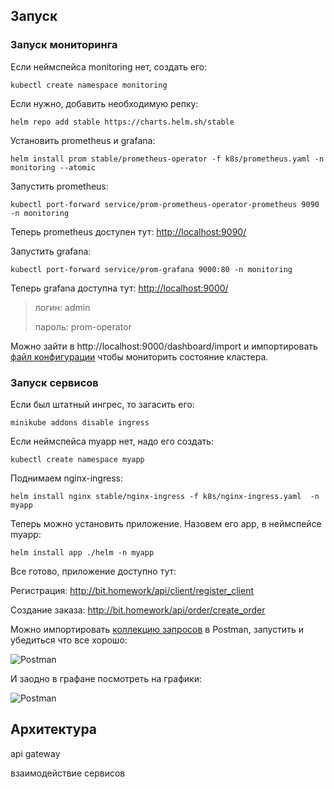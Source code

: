 ## Запуск

### Запуск мониторинга

Если неймспейса monitoring нет, создать его:
```
kubectl create namespace monitoring
```

Если нужно, добавить необходимую репку:
```
helm repo add stable https://charts.helm.sh/stable
```

Установить prometheus и grafana:
```
helm install prom stable/prometheus-operator -f k8s/prometheus.yaml -n monitoring --atomic
```

Запустить prometheus:
```
kubectl port-forward service/prom-prometheus-operator-prometheus 9090  -n monitoring
```

Теперь prometheus доступен тут: [http://localhost:9090/](http://localhost:9090/)

Запустить grafana:
```
kubectl port-forward service/prom-grafana 9000:80 -n monitoring
```

Теперь grafana доступна тут: [http://localhost:9000/](http://localhost:9000/)

> логин: admin
> 
> пароль: prom-operator

Можно зайти в http://localhost:9000/dashboard/import и импортировать [файл конфигурации](grafana/dashboard.json) чтобы мониторить состояние кластера.

### Запуск сервисов

Если был штатный ингрес, то загасить его:
```
minikube addons disable ingress
```

Если неймспейса myapp нет, надо его создать:

```
kubectl create namespace myapp
```

Поднимаем nginx-ingress:
```
helm install nginx stable/nginx-ingress -f k8s/nginx-ingress.yaml  -n myapp
```

Теперь можно установить приложение. Назовем его app, в неймспейсе myapp:

```
helm install app ./helm -n myapp
```

Все готово, приложение доступно тут: 

Регистрация: http://bit.homework/api/client/register_client
 
Создание заказа: http://bit.homework/api/order/create_order

Можно импортировать [коллекцию запросов](postman/collection.json) в Postman, запустить и убедиться что все хорошо:

![Postman](docs/postman.png)

И заодно в графане посмотреть на графики:

![Postman](docs/grafana.png)

## Архитектура

api gateway

взаимодействие сервисов